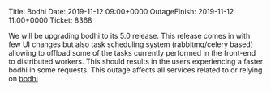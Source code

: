 Title: Bodhi
Date: 2019-11-12 09:00+0000
OutageFinish: 2019-11-12 11:00+0000
Ticket: 8368

We will be upgrading bodhi to its 5.0 release. This release comes in with few UI changes 
but also task scheduling system (rabbitmq/celery based) allowing to offload some of the 
tasks currently performed in the front-end to distributed workers. This should results 
in the users experiencing a faster bodhi in some requests.
This outage affects all services related to or relying on [bodhi](https://bodhi.fedoraproject.org)